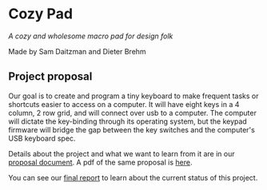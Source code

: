 # Cozy Pad
*A cozy and wholesome macro pad for design folk*

Made by Sam Daitzman and Dieter Brehm

## Project proposal
Our goal is to create and program a tiny keyboard to make frequent tasks or
shortcuts easier to access on a computer. It will have eight keys in a 4 column,
2 row grid, and will connect over usb to a computer. The computer will dictate
the key-binding through its operating system, but the keypad firmware will
bridge the gap between the key switches and the computer's USB keyboard spec.

Details about the project and what we want to learn from it are in our [proposal
document](reports/proposal.md). A pdf of the same proposal is [here](reports/proposal.pdf).

You can see our [final report](reports/report.md) to learn about the current status of this project.
